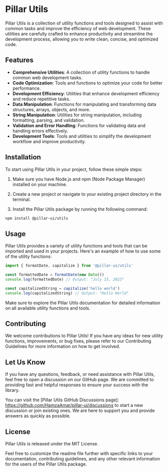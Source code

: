 # Pillar Utils

Pillar Utils is a collection of utility functions and tools designed to assist with common tasks and improve the efficiency of web development. These utilities are carefully crafted to enhance productivity and streamline the development process, allowing you to write clean, concise, and optimized code.

## Features

- **Comprehensive Utilities**: A collection of utility functions to handle common web development tasks.
- **Code Optimization**: Tools and functions to optimize your code for better performance.
- **Development Efficiency**: Utilities that enhance development efficiency and reduce repetitive tasks.
- **Data Manipulation**: Functions for manipulating and transforming data structures, arrays, objects, and more.
- **String Manipulation**: Utilities for string manipulation, including formatting, parsing, and validation.
- **Validation and Error Handling**: Functions for validating data and handling errors effectively.
- **Development Tools**: Tools and utilities to simplify the development workflow and improve productivity.

## Installation

To start using Pillar Utils in your project, follow these simple steps:

1. Make sure you have Node.js and npm (Node Package Manager) installed on your machine.

1. Create a new project or navigate to your existing project directory in the terminal.

1. Install the Pillar Utils package by running the following command:

```bash
npm install @pillar-ui/utils
```

## Usage

Pillar Utils provides a variety of utility functions and tools that can be imported and used in your projects. Here's an example of how to use some of the utility functions:

```ts
import { formatDate, capitalize } from '@pillar-ui/utils'

const formattedDate = formatDate(new Date())
console.log(formattedDate) // Output: "July 15, 2023"

const capitalizedString = capitalize('hello world')
console.log(capitalizedString) // Output: "Hello World"
```

Make sure to explore the Pillar Utils documentation for detailed information on all available utility functions and tools.

## Contributing

We welcome contributions to Pillar Utils! If you have any ideas for new utility functions, improvements, or bug fixes, please refer to our Contributing Guidelines for more information on how to get involved.

## Let Us Know

If you have any questions, feedback, or need assistance with Pillar Utils, feel free to open a discussion on our GitHub page. We are committed to providing fast and helpful responses to ensure your success with the library.

You can visit the [Pillar Utils GitHub Discussions page]: https://github.com/HamzaAmar/pillar-ui/discussions to start a new discussion or join existing ones. We are here to support you and provide answers as quickly as possible.

## License

Pillar Utils is released under the MIT License.

Feel free to customize the readme file further with specific links to your documentation, contributing guidelines, and any other relevant information for the users of the Pillar Utils package.
